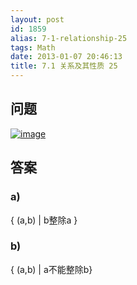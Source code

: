 ```yaml
---
layout: post
id: 1859
alias: 7-1-relationship-25
tags: Math
date: 2013-01-07 20:46:13
title: 7.1 关系及其性质 25
---
```


## 问题

[![image](http://freewind.me/wp-content/uploads/2013/01/image_thumb131.png "image")](http://freewind.me/wp-content/uploads/2013/01/image130.png)

## 答案

### a)

{ (a,b) | b整除a }

### b)

{ (a,b) | a不能整除b}
